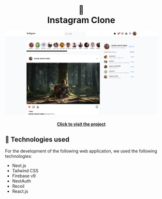 <h1 align="center">
  📰<br>Instagram Clone
</h1>

![Final result of the project](insta-2.png)

<h4 align="center"><a href="https://clone-instagram-six.vercel.app/">Click to visit the project</a></h4>


## 💼 Technologies used
For the development of the following web application, we used the following technologies:

- Next.js
- Tailwind CSS
- Firebase v9
- NextAuth
- Recoil
- React.js
